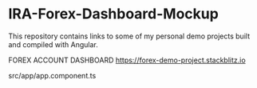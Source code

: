 # IRA-Forex-Dashboard-Mockup
This repository contains links to some of my personal demo projects built and compiled with Angular.

FOREX ACCOUNT DASHBOARD
https://forex-demo-project.stackblitz.io

src/app/app.component.ts


